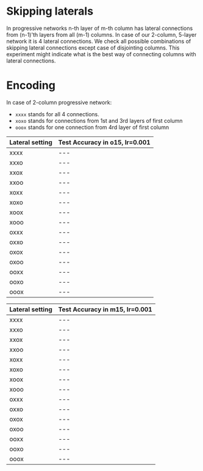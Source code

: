 # Skipping laterals

In progressive networks n-th layer of m-th column has lateral connections from (n-1)'th layers from all (m-1) columns. In case of our 2-column, 5-layer network it is 4 lateral connections. We check all possible combinations of skipping lateral connections except case of disjointing columns. This experiment might indicate what is the best way of connecting columns with lateral connections.

# Encoding

In case of 2-column progressive network:

- `xxxx` stands for all 4 connections.
- `xoxo` stands for connections from 1st and 3rd layers of first column
- `ooox` stands for one connection from 4rd layer of first column

Lateral setting | Test Accuracy in o15, lr=0.001
--- | ---
xxxx | ---
xxxo | ---
xxox | ---
xxoo | ---
xoxx | ---
xoxo | ---
xoox | ---
xooo | ---
oxxx | ---
oxxo | ---
oxox | ---
oxoo | ---
ooxx | ---
ooxo | ---
ooox | ---

Lateral setting | Test Accuracy in m15, lr=0.001
--- | ---
xxxx | ---
xxxo | ---
xxox | ---
xxoo | ---
xoxx | ---
xoxo | ---
xoox | ---
xooo | ---
oxxx | ---
oxxo | ---
oxox | ---
oxoo | ---
ooxx | ---
ooxo | ---
ooox | ---
